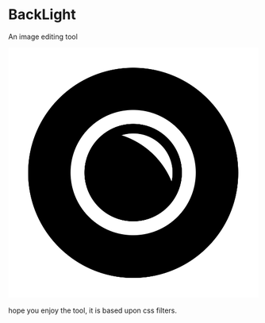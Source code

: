 # BackLight
An image editing tool

![backlight logo](/data/fav.png)

hope you enjoy the tool, it is based upon css filters.
